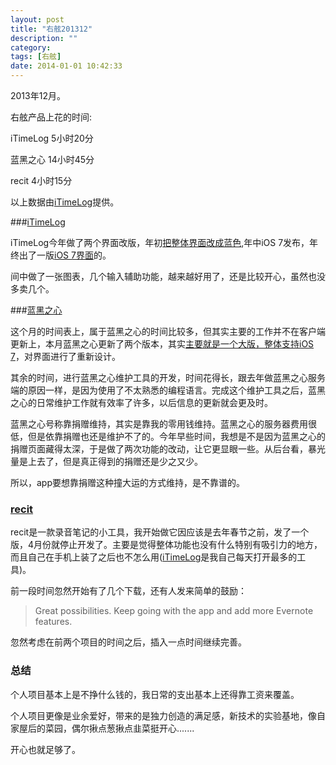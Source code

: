 ```yaml
---
layout: post
title: "右舷201312"
description: ""
category: 
tags: [右舷]
date: 2014-01-01 10:42:33
---
```


2013年12月。

右舷产品上花的时间:

iTimeLog 5小时20分

蓝黑之心 14小时45分

recit 4小时15分

以上数据由[iTimeLog](https://itunes.apple.com/cn/app/itimelog/id423263073?l=en&mt=8)提供。

###[iTimeLog](https://itunes.apple.com/cn/app/itimelog/id423263073?l=en&mt=8)

iTimeLog今年做了两个界面改版，年初[把整体界面改成蓝色](http://starb.me/2013/03/30/itimelog20-new-ui),年中iOS 7发布，年终出了一版[iOS 7界面](http://starb.me/2013/12/05/nera-v30-new-face/)的。

间中做了一张图表，几个输入辅助功能，越来越好用了，还是比较开心，虽然也没多卖几个。


###[蓝黑之心](https://itunes.apple.com/cn/app/lan-hei-zhi-xin/id571540427?mt=8)

这个月的时间表上，属于蓝黑之心的时间比较多，但其实主要的工作并不在客户端更新上，本月蓝黑之心更新了两个版本，其实[主要就是一个大版，整体支持iOS 7](http://starb.me/2013/12/05/nera-v30-new-face/)，对界面进行了重新设计。

其余的时间，进行蓝黑之心维护工具的开发，时间花得长，跟去年做蓝黑之心服务端的原因一样，是因为使用了不太熟悉的编程语言。完成这个维护工具之后，蓝黑之心的日常维护工作就有效率了许多，以后信息的更新就会更及时。

蓝黑之心号称靠捐赠维持，其实是靠我的零用钱维持。蓝黑之心的服务器费用很低，但是依靠捐赠也还是维护不了的。今年早些时间，我想是不是因为蓝黑之心的捐赠页面藏得太深，于是做了两次功能的改动，让它更显眼一些。从后台看，暴光量是上去了，但是真正得到的捐赠还是少之又少。

所以，app要想靠捐赠这种撞大运的方式维持，是不靠谱的。

### [recit](https://itunes.apple.com/cn/app/recit/id600773786?mt=8)

recit是一款录音笔记的小工具，我开始做它因应该是去年春节之前，发了一个版，4月份就停止开发了。主要是觉得整体功能也没有什么特别有吸引力的地方，而且自己在手机上装了之后也不怎么用([iTimeLog](https://itunes.apple.com/cn/app/itimelog/id423263073?l=en&mt=8)是我自己每天打开最多的工具)。

前一段时间忽然开始有了几个下载，还有人发来简单的鼓励：
> Great possibilities. Keep going with the app and add more Evernote features. 

忽然考虑在前两个项目的时间之后，插入一点时间继续完善。

### 总结

个人项目基本上是不挣什么钱的，我日常的支出基本上还得靠工资来覆盖。

个人项目更像是业余爱好，带来的是独力创造的满足感，新技术的实验基地，像自家屋后的菜园，偶尔揪点葱揪点韭菜挺开心.......

开心也就足够了。


